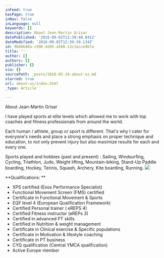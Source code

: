 ```yaml
---
inFeed: true
hasPage: true
inNav: false
inLanguage: null
keywords: []
description: About Jean-Martin Grisar
datePublished: '2016-09-02T12:39:40.041Z'
dateModified: '2016-09-02T12:39:39.134Z'
id: 9b66640a-c990-4205-a508-12c1acce9b7a
title: ''
author: []
authors: []
publisher: {}
via: {}
sourcePath: _posts/2016-05-19-about-us.md
starred: true
url: about-us/index.html
_type: Article

---
```

About Jean-Martin Grisar

I have played sports at elite levels which allowed me to work with top coaches and fitness professionals from around the world.

Each human / athlete, group or sport is different. That's why I cater for everyone's needs and place a strong emphasis on proper technique and education, to not only prevent injury but also maximize results for each and every one.

Sports played and hobbies (past and present) : Sailing, Windsurfing, Cycling, Triathlon, Judo, Weight lifting, Mountain-biking, Stand-Up Paddle boarding, Hockey, Tennis, Squash, Archery, Kite boarding, Running.
![](https://the-grid-user-content.s3-us-west-2.amazonaws.com/4a9d69e4-ff04-40bf-b897-51a472288c50.jpg)

**Qualifications: **

* XPS certified (Exos Performance Specialist)
* Functional Movement Screen (FMS) certified 
* Certificate in Functional Movement & Sports
* EQF level 4 (European Qualification Framework)
* Certified Personal trainer ( eREPS 4)
* Certified Fitness instructor (eREPs 3)
* Certified in advanced PT skills
* Certified in Nutrition & weight management
* Certificate in Clinical exercise & Specific populations
* Certificate in Motivation & lifestyle coaching
* Certificate in PT business
* CYQ qualification (Central YMCA qualification) 
* Active Europe member
